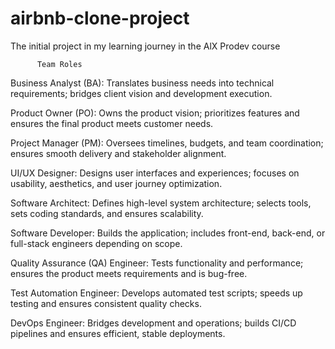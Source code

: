 # airbnb-clone-project
The initial project in my learning journey in the AlX Prodev course


          Team Roles
Business Analyst (BA): Translates business needs into technical requirements; bridges client vision and development execution.

Product Owner (PO): Owns the product vision; prioritizes features and ensures the final product meets customer needs.

Project Manager (PM): Oversees timelines, budgets, and team coordination; ensures smooth delivery and stakeholder alignment.

UI/UX Designer: Designs user interfaces and experiences; focuses on usability, aesthetics, and user journey optimization.

Software Architect: Defines high-level system architecture; selects tools, sets coding standards, and ensures scalability.

Software Developer: Builds the application; includes front-end, back-end, or full-stack engineers depending on scope.

Quality Assurance (QA) Engineer: Tests functionality and performance; ensures the product meets requirements and is bug-free.

Test Automation Engineer: Develops automated test scripts; speeds up testing and ensures consistent quality checks.

DevOps Engineer: Bridges development and operations; builds CI/CD pipelines and ensures efficient, stable deployments.
